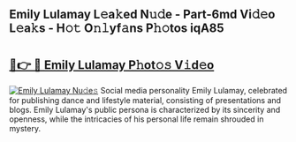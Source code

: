 ## Emily Lulamay L𝚎a𝚔ed N𝚞𝚍e - Part-6md Vi𝚍𝚎o L𝚎a𝚔s - H𝚘𝚝 O𝚗𝚕yf𝚊ns P𝚑𝚘tos iqA85

# <h2><a href="http://kf95jl.oniu.top/?m=Emily+Lulamay">🔗👉 🔴 Emily Lulamay P𝚑ot𝚘𝚜 V𝚒d𝚎o</a></h2>

[![Emily Lulamay Nu𝚍e𝚜](https://i.imgur.com/0qMVB7G.gif)](http://kf95jl.oniu.top/?m=Emily+Lulamay)
Social media personality Emily Lulamay, celebrated for publishing dance and lifestyle material, consisting of presentations and blogs. Emily Lulamay's public persona is characterized by its sincerity and openness, while the intricacies of his personal life remain shrouded in mystery.  
